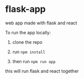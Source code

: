 # flask-app
web app made with flask and react

To run the app locally:

1. clone the repo

2. run <code>npm install</code>

3. then run <code>npm run app</code>

this will run flask and react together 
